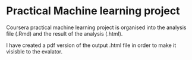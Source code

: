 # Practical Machine learning project

Coursera practical machine learning project is organised into the analysis file (.Rmd) and the 
result of the analysis (.html).

I have created a pdf version of the output .html file in order to make it visisble to the evalator.

